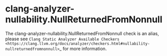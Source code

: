 clang-analyzer-nullability.NullReturnedFromNonnull
==================================================

The clang-analyzer-nullability.NullReturnedFromNonnull check is an
alias, please see
`Clang Static Analyzer Available Checkers <https://clang.llvm.org/docs/analyzer/checkers.html#nullability-nullreturnedfromnonnull>`\_
for more information.
